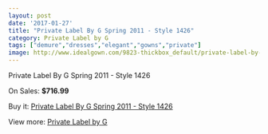 ```yaml
---
layout: post
date: '2017-01-27'
title: "Private Label By G Spring 2011 - Style 1426"
category: Private Label by G
tags: ["demure","dresses","elegant","gowns","private"]
image: http://www.idealgown.com/9823-thickbox_default/private-label-by-g-spring-2011-style-1426.jpg
---
```

Private Label By G Spring 2011 - Style 1426

On Sales: **$716.99**
<a href="https://www.idealgown.com/en/private-label-by-g/4055-private-label-by-g-spring-2011-style-1426.html"><amp-img layout="responsive" width="600" height="600" src="//www.idealgown.com/9823-thickbox_default/private-label-by-g-spring-2011-style-1426.jpg" alt="Private Label By G Spring 2011 - Style 1426 0" /></a>
<a href="https://www.idealgown.com/en/private-label-by-g/4055-private-label-by-g-spring-2011-style-1426.html"><amp-img layout="responsive" width="600" height="600" src="//www.idealgown.com/9824-thickbox_default/private-label-by-g-spring-2011-style-1426.jpg" alt="Private Label By G Spring 2011 - Style 1426 1" /></a>

Buy it: [Private Label By G Spring 2011 - Style 1426](https://www.idealgown.com/en/private-label-by-g/4055-private-label-by-g-spring-2011-style-1426.html "Private Label By G Spring 2011 - Style 1426")

View more: [Private Label by G](https://www.idealgown.com/en/46-private-label-by-g "Private Label by G")